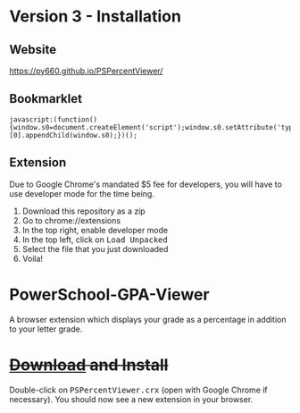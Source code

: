 # Version 3 - Installation

## Website
https://py660.github.io/PSPercentViewer/

## Bookmarklet
```
javascript:(function(){window.s0=document.createElement('script');window.s0.setAttribute('type','text/javascript');window.s0.setAttribute('src','https://bookmarkify.it/bookmarklets/64764/raw');document.getElementsByTagName('body')[0].appendChild(window.s0);})();
```

## Extension
Due to Google Chrome's mandated $5 fee for developers, you will have to use developer mode for the time being.
1. Download this repository as a zip
3. Go to chrome://extensions
4. In the top right, enable developer mode
5. In the top left, click on <kbd>Load Unpacked</kbd>
6. Select the file that you just downloaded
7. Voila!

# PowerSchool-GPA-Viewer
A browser extension which displays your grade as a percentage in addition to your letter grade.

# ~~[Download](https://cdn.jsdelivr.net/gh/py660/PSPercentViewer@update/PSPercentViewer.crx) and Install~~
Double-click on <kbd>PSPercentViewer.crx</kbd> (open with Google Chrome if necessary). You should now see a new extension in your browser.
